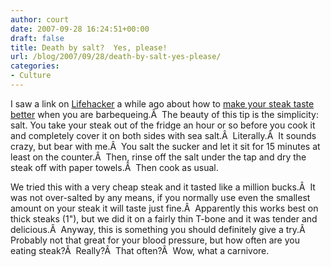 ```yaml
---
author: court
date: 2007-09-28 16:24:51+00:00
draft: false
title: Death by salt?  Yes, please!
url: /blog/2007/09/28/death-by-salt-yes-please/
categories:
- Culture
---
```


I saw a link on [Lifehacker](http://lifehacker.com/software/cooking/turn-a-5-steak-into-a-50-steak-299951.php) a while ago about how to [make your steak taste better](http://steamykitchen.com/blog/2007/08/28/how-to-turn-cheap-choice-steaks-into-gucci-prime-steaks/) when you are barbequeing.Â  The beauty of this tip is the simplicity: salt. You take your steak out of the fridge an hour or so before you cook it and completely cover it on both sides with sea salt.Â  Literally.Â  It sounds crazy, but bear with me.Â  You salt the sucker and let it sit for 15 minutes at least on the counter.Â  Then, rinse off the salt under the tap and dry the steak off with paper towels.Â  Then cook as usual.

We tried this with a very cheap steak and it tasted like a million bucks.Â  It was not over-salted by any means, if you normally use even the smallest amount on your steak it will taste just fine.Â  Apparently this works best on thick steaks (1"), but we did it on a fairly thin T-bone and it was tender and delicious.Â  Anyway, this is something you should definitely give a try.Â  Probably not that great for your blood pressure, but how often are you eating steak?Â  Really?Â  That often?Â  Wow, what a carnivore.
